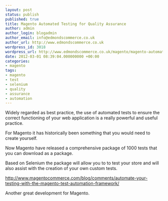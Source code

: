 ```yaml
---
layout: post
status: publish
published: true
title: Magento Automated Testing for Quality Assurance
author: admin
author_login: blogadmin
author_email: info@edmondscommerce.co.uk
author_url: http://www.edmondscommerce.co.uk
wordpress_id: 3018
wordpress_url: http://www.edmondscommerce.co.uk/magento/magento-automated-testing-for-quality-assurance/
date: 2012-03-01 08:39:04.000000000 +00:00
categories:
- magento
tags:
- magento
- test
- selenium
- quality
- assurance
- automation
---
```

Widely regarded as best practice, the use of automated tests to ensure the correct functioning of your web application is a really powerful and useful practice.

For Magento it has historically been something that you would need to create yourself.

Now Magento have released a comprehensive package of 1000 tests that you can download as a package.

Based on Selenium the package will allow you to to test your store and will also assist with the creation of your own custom tests.

<a href="http://www.magentocommerce.com/blog/comments/automate-your-testing-with-the-magento-test-automation-framework/">http://www.magentocommerce.com/blog/comments/automate-your-testing-with-the-magento-test-automation-framework/</a>

Another great development for Magento.
